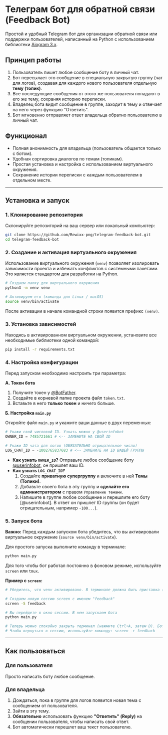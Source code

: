  # Телеграм бот для обратной связи (Feedback Bot)

Простой и удобный Telegram бот для организации обратной связи или поддержки пользователей, написанный на Python с использованием библиотеки [Aiogram 3.x](https://github.com/aiogram/aiogram).

## Принцип работы

1.  Пользователь пишет любое сообщение боту в личный чат.
2.  Бот пересылает это сообщение в специальную закрытую группу (чат для логов), создавая для каждого нового пользователя отдельную **тему (топик)**.
3.  Все последующие сообщения от этого же пользователя попадают в его же тему, сохраняя историю переписки.
4.  Владелец бота видит сообщение в группе, заходит в тему и отвечает на него через функцию "Ответить".
5.  Бот мгновенно отправляет ответ владельца обратно пользователю в личный чат.

## Функционал

*   Полная анонимность для владельца (пользователь общается только с ботом).
*   Удобная сортировка диалогов по темам (топикам).
*   Простая установка и настройка с использованием виртуального окружения.
*   Сохранение истории переписки с каждым пользователем в отдельном месте.

---

## Установка и запуск

### 1. Клонирование репозитория

Склонируйте репозиторий на ваш сервер или локальный компьютер:
```bash
git clone https://github.com/Rewixx-png/telegram-feedback-bot.git
cd telegram-feedback-bot
```

### 2. Создание и активация виртуального окружения

Использование виртуального окружения (`venv`) позволяет изолировать зависимости проекта и избежать конфликтов с системными пакетами. Это является стандартом для разработки на Python.

```bash
# Создаем папку для виртуального окружения
python3 -m venv venv

# Активируем его (команда для Linux / macOS)
source venv/bin/activate
```
После активации в начале командной строки появится префикс `(venv)`.

### 3. Установка зависимостей

Находясь в активированном виртуальном окружении, установите все необходимые библиотеки одной командой:
```bash
pip install -r requirements.txt
```

### 4. Настройка конфигурации

Перед запуском необходимо настроить три параметра:

**A. Токен бота**

1.  Получите токен у [@BotFather](https://t.me/BotFather).
2.  Создайте в корневой папке проекта файл `token.txt`.
3.  Вставьте в него **только токен** и ничего больше.

**Б. Настройка `main.py`**

Откройте файл `main.py` и укажите ваши данные в двух переменных:

```python
# Укажи свой числовой ID. Узнать можно у @userinfobot
OWNER_ID = 7485721661 # <-- ЗАМЕНИТЕ НА СВОЙ ID

# Укажи ID чата для логов (ОБЯЗАТЕЛЬНО отрицательное число)
LOG_CHAT_ID = -1002765837683 # <-- ЗАМЕНИТЕ НА ID ВАШЕЙ ГРУППЫ
```

*   **Как узнать `OWNER_ID`?** Отправьте любое сообщение боту [@userinfobot](https://t.me/userinfobot), он пришлет ваш ID.
*   **Как узнать `LOG_CHAT_ID`?**
    1.  Создайте **приватную супергруппу** и включите в ней **Темы (Топики)**.
    2.  Добавьте своего бота в эту группу и **сделайте его администратором** с правом `Управление темами`.
    3.  Напишите в группе любое сообщение и перешлите его боту [@userinfobot]. В ответ он пришлет ID группы (он будет отрицательным, например `-100...`).

### 5. Запуск бота

**Важно:** Перед каждым запуском бота убедитесь, что вы активировали виртуальное окружение (`source venv/bin/activate`).

Для простого запуска выполните команду в терминале:
```bash
python main.py
```

Для того чтобы бот работал постоянно в фоновом режиме, используйте `screen` или `tmux`.

**Пример с `screen`:**
```bash
# Убедитесь, что venv активировано. В терминале должна быть приставка (venv).

# Создаем новую сессию screen с именем "feedback"
screen -S feedback

# Вы перейдете в окно сессии. В нем запускаем бота
python main.py

# Теперь можно спокойно закрыть терминал (нажмите Ctrl+A, затем D). Бот продолжит работать.
# Чтобы вернуться в сессию, используйте команду: screen -r feedback
```

---

## Как пользоваться

### Для пользователя
Просто написать боту любое сообщение.

### Для владельца
1.  Дождаться, пока в группе для логов появится новая тема с сообщением от пользователя.
2.  Зайти в эту тему.
3.  **Обязательно** использовать функцию **"Ответить" (Reply)** на сообщении пользователя, чтобы написать свой ответ.
4.  Бот автоматически перешлет ваш текст пользователю.